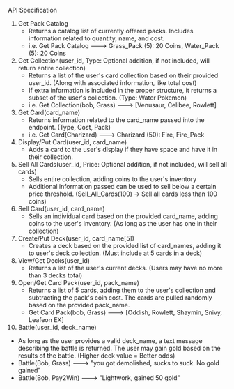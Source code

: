 API Specification
1. Get Pack Catalog
   - Returns a catalog list of currently offered packs. Includes information related to quantity, name, and cost.
   - i.e. Get Pack Catalog ---> Grass_Pack (5): 20 Coins, Water_Pack (5): 20 Coins
2. Get Collection(user_id, Type: Optional addition, if not included, will return entire collection)
   - Returns a list of the user's card collection based on their provided user_id. (Along with associated information, like total cost)
   - If extra information is included in the proper structure, it returns a subset of the user's collection. (Type: Water Pokemon)
   - i.e. Get Collection(bob, Grass) ---> [Venusaur, Celibee, Rowlett]
3. Get Card(card_name)
   - Returns information related to the card_name passed into the endpoint. (Type, Cost, Pack)
   - i.e. Get Card(Charizard) ---> Charizard (50): Fire, Fire_Pack
4. Display/Put Card(user_id, card_name)
   - Adds a card to the user's display if they have space and have it in their collection.
5. Sell All Cards(user_id, Price: Optional addition, if not included, will sell all cards)
   - Sells entire collection, adding coins to the user's inventory
   - Additional information passed can be used to sell below a certain price threshold. (Sell_All_Cards(100) -> Sell all cards less than 100 coins)
6. Sell Card(user_id, card_name)
   - Sells an individual card based on the provided card_name, adding coins to the user's inventory. (As long as the user has one in their collection)
7. Create/Put Deck(user_id, card_name[5])
   - Creates a deck based on the provided list of card_names, adding it to user's deck collection. (Must include at 5 cards in a deck)
8. View/Get Decks(user_id)
   - Returns a list of the user's current decks. (Users may have no more than 3 decks total)
9. Open/Get Card Pack(user_id, pack_name)
   - Returns a list of 5 cards, adding them to the user's collection and subtracting the pack's coin cost. The cards are pulled randomly based on the provided pack_name.
   - Get Card Pack(bob, Grass) ---> [Oddish, Rowlett, Shaymin, Snivy, Leafeon EX]
10. Battle(user_id, deck_name)
   - As long as the user provides a valid deck_name, a text message describing the battle is returned. The user may gain gold based on the results of the battle. (Higher deck value = Better odds)
   - Battle(Bob, Grass) ---> "you got demolished, sucks to suck. No gold gained"
   - Battle(Bob, Pay2Win) ---> "Lightwork, gained 50 gold"


